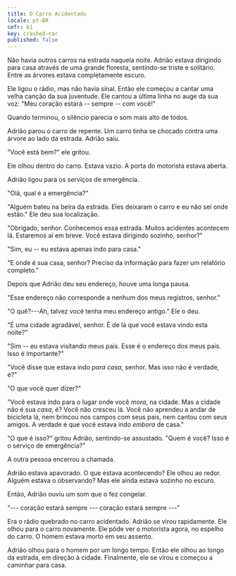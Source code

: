 ```yaml
---
title: O Carro Acidentado
locale: pt-BR
cefr: b1
key: crashed-car
published: false
---
```


Não havia outros carros na estrada naquela noite. Adrião estava dirigindo para casa através de uma grande floresta, sentindo-se triste e solitário. Entre as árvores estava completamente escuro.

Ele ligou o rádio, mas não havia sinal. Então ele começou a cantar uma velha canção da sua juventude. Ele cantou a última linha no auge da sua voz: "Meu coração estará -- sempre -- com você!"

Quando terminou, o silêncio parecia o som mais alto de todos.

Adrião parou o carro de repente. Um carro tinha se chocado contra uma árvore ao lado da estrada. Adrião saiu.

"Você está bem?" ele gritou.

Ele olhou dentro do carro. Estava vazio. A porta do motorista estava aberta.

Adrião ligou para os serviços de emergência.

"Olá, qual é a emergência?"

"Alguém bateu na beira da estrada. Eles deixaram o carro e eu não sei onde estão." Ele deu sua localização.

"Obrigado, senhor. Conhecemos essa estrada. Muitos acidentes acontecem lá. Estaremos aí em breve. Você estava dirigindo sozinho, senhor?"

"Sim, eu -- eu estava apenas indo para casa."

"E onde é sua casa, senhor? Preciso da informação para fazer um relatório completo."

Depois que Adrião deu seu endereço, houve uma longa pausa.

"Esse endereço não corresponde a nenhum dos meus registros, senhor."

"O quê?---Ah, talvez você tenha meu endereço antigo." Ele o deu.

"É uma cidade agradável, senhor. É de lá que você estava vindo esta noite?"

"Sim -- eu estava visitando meus pais. Esse é o endereço dos meus pais. Isso é importante?"

"Você disse que estava indo *para casa*, senhor. Mas isso não é verdade, é?"

"O que você quer dizer?"

"Você estava indo para o lugar onde você *mora*, na cidade. Mas a cidade não é sua *casa*, é? Você não cresceu lá. Você não aprendeu a andar de bicicleta lá, nem brincou nos campos com seus pais, nem cantou com seus amigos. A verdade é que você estava indo *embora* de casa."

"O que é isso?" gritou Adrião, sentindo-se assustado. "Quem é você? Isso é o serviço de emergência?"

A outra pessoa encerrou a chamada.

Adrião estava apavorado. O que estava acontecendo? Ele olhou ao redor. Alguém estava o observando? Mas ele ainda estava sozinho no escuro.

Então, Adrião ouviu um som que o fez congelar.

“--- coração estará sempre --- coração estará sempre ---”

Era o rádio quebrado no carro acidentado. Adrião se virou rapidamente. Ele olhou para o carro novamente. Ele pôde ver o motorista agora, no espelho do carro. O homem estava morto em seu assento.

Adrião olhou para o homem por um longo tempo. Então ele olhou ao longo da estrada, em direção à cidade. Finalmente, ele se virou e começou a caminhar para casa.
